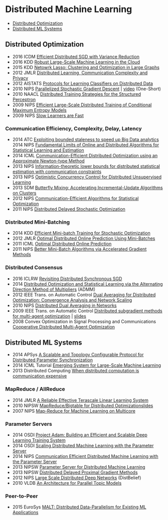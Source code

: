 # Distributed Machine Learning

- [Distributed Optimization](distributed-optimization)  
- [Distributed ML Systems](distributed-ml-systems)

## Distributed Optimization

- 2016 ICDM [Efficient Distributed SGD with Variance Reduction](https://arxiv.org/pdf/1512.02970.pdf)  
- 2016 KDD [Robust Large-Scale Machine Learning in the Cloud](http://www.kdd.org/kdd2016/papers/files/Paper_801.pdf)
- 2015 KDD [Netowrk Lasso: Clustering and Optimization in Large
Graphs](http://web.stanford.edu/~hallac/Network_Lasso.pdf)  
- 2012 JMLR [Distributed Learning, Communication Complexity and Privacy](http://www.cs.cmu.edu/~avrim/Papers/DistLrn.pdf)  
- 2012 AISTATS [Protocols for Learning Classifiers on Distributed Data](https://www.cs.utah.edu/~jeffp/papers/distrib-learn-AIStat.pdf)  
- 2010 NIPS [Parallelized Stochastic Gradient Descent](http://martin.zinkevich.org/publications/nips2010.pdf) | [video](http://videosrv14.cs.washington.edu/info/videos/mp4/colloq/AAgarwal_140210.mp4) (One-Short)  
- 2010 NAACL [Distributed Training Strategies for the Structured Perceptron](http://www.cslu.ogi.edu/~bedricks/courses/cs506-pslc/articles/week3/dpercep.pdf)   
- 2009 NIPS [Efficient Large-Scale Distributed Training of Conditional Maximum Entropy Models](http://www.ryanmcd.com/papers/efficient_maxentNIPS2009.pdf)  
- 2009 NIPS [Slow Learners are Fast](http://papers.nips.cc/paper/3888-slow-learners-are-fast.pdf) 

### Communication Efficiency, Complexity, Delay, Latency
- 2014 ATC [Exploiting bounded staleness to speed up Big Data analytics](https://www.usenix.org/system/files/conference/atc14/atc14-paper-cui.pdf)  
2014 NIPS [Fundamental Limits of Online and Distributed Algorithms for Statistical Learning and Estimation](http://papers.nips.cc/paper/5386-fundamental-limits-of-online-and-distributed-algorithms-for-statistical-learning-and-estimation.pdf)  
- 2014 ICML [Communication-Efficient Distributed Optimization using an Approximate Newton-type Method](http://jmlr.org/proceedings/papers/v32/shamir14.pdf)  
- 2013 NIPS [Information-theoretic lower bounds for distributed statistical estimation with communication constraints](http://www.cs.berkeley.edu/~yuczhang/files/nips13_communication.pdf)  
- 2013 NIPS [Optimistic Concurrency Control for Distributed Unsupervised Learning](http://machinelearning.wustl.edu/mlpapers/paper_files/NIPS2013_5038.pdf)  
- 2013 SDM [Butterfly Mixing: Accelerating Incremental-Update Algorithms on Clusters](http://www.cs.berkeley.edu/~jfc/papers/13/butterflymixing.pdf)  
- 2012 NIPS [Communication-Efficient Algorithms for Statistical Optimization](http://papers.nips.cc/paper/4728-communication-efficient-algorithms-for-statistical-optimization.pdf)  
- 2011 NIPS [Distributed Delayed Stochastic Optimization](http://papers.nips.cc/paper/4247-distributed-delayed-stochastic-optimization.pdf)  

### Distributed Mini-Batching 
<!--- 2015 [Explorations in Parallel Distributed Processing: A Handbook of Models, Programs, and Exercises](http://web.stanford.edu/group/pdplab/pdphandbook/)  -->
- 2014 KDD [Efficient Mini-batch Training for Stochastic Optimization](http://www.cs.cmu.edu/~muli/file/minibatch_sgd.pdf)  
- 2012 JMLR [Optimal Distributed Online Prediction Using Mini-Batches](http://jmlr.org/papers/volume13/dekel12a/dekel12a.pdf)  
- 2011 ICML [Optimal Distributed Online Prediction](http://www.icml-2011.org/papers/404_icmlpaper.pdf)  
- 2011 NIPS [Better Mini-Batch Algorithms via Accelerated Gradient Methods](http://papers.nips.cc/paper/4432-better-mini-batch-algorithms-via-accelerated-gradient-methods.pdf)  


### Distributed Consensus
- 2016 ICLRW [Revisiting Distributed Synchronous SGD](http://arxiv.org/abs/1604.00981)  
- 2014 [Distributed Optimization and Statistical Learning via the Alternating Direction Method of Multipliers](http://web.stanford.edu/~boyd/papers/admm_distr_stats.html) (ADMM)  
- 2012 IEEE Trans. on Automatic Control [Dual Averaging for Distributed Optimization:
Convergence Analysis and Network Scaling](http://www.eecs.berkeley.edu/~wainwrig/Papers/DucAgaWai12.pdf)  
- 2010 NIPS [Distributed Dual Averaging in Networks](https://web.stanford.edu/~jduchi/projects/DuchiAgWa10_nips.pdf)  
- 2009 IEEE Trans. on Automatic Control [Distributed subgradient methods for multi-agent optimization](http://ieeexplore.ieee.org/stamp/stamp.jsp?arnumber=4749425) | [slides](http://groups.csail.mit.edu/tds/seminars/s09/MIT-talk.pdf)  
- 2008 Convex Optimization in Signal Processing and Communications [Cooperative Distributed Multi-Agent Optimization](https://asu.mit.edu/sites/default/files/documents/publications/Dist-chapter.pdf)  


## Distributed ML Systems  

- 2014 APSys [A Scalable and Topology Configurable Protocol for Distributed Parameter Synchronization](http://research.microsoft.com/pubs/219927/main.pdf)  
- 2014 ICML Tutorial [Emerging System for Large-Scale Machine Learning](http://www.cs.berkeley.edu/~jegonzal/talks/icml14_sysml.pdf)  
- 2013 Distributed Computing [When distributed computation is communication expensive](http://arxiv.org/abs/1304.4636)    

### MapReduce / AllReduce
- 2014 JMLR [A Reliable Effective Terascale Linear Learning System](http://jmlr.org/papers/volume15/agarwal14a/agarwal14a.pdf)  
- 2010 NIPSW [MapReduce/Bigtable for Distributed Optimization](http://www.australianscience.com.au/research/google/36948.pdf)[slides](http://lccc.eecs.berkeley.edu/Slides/HallGiMa10_slides.pdf)  
- 2007 NIPS [Map-Reduce for Machine Learning on Multicore](http://machinelearning.wustl.edu/mlpapers/paper_files/NIPS2006_725.pdf)  

### Parameter Servers
- 2014 OSDI [Project Adam: Building an Efficient and Scalable Deep Learning Training System](https://www.usenix.org/system/files/conference/osdi14/osdi14-paper-chilimbi.pdf)  	 
- 2014 OSDI [Scaling Distributed Machine Learning with the Parameter Server](http://www.cs.cmu.edu/~muli/file/parameter_server_osdi14.pdf)  
- 2014 NIPS [Communication Efficient Distributed Machine
Learning with the Parameter Server](http://www.cs.cmu.edu/~muli/file/parameter_server_nips14.pdf)   
- 2013 NIPSW [Parameter Server for Distributed Machine Learning](http://www.cs.cmu.edu/~muli/file/ps.pdf)  
- 2013 NIPSW [Distributed Delayed Proximal Gradient Methods](http://www.cs.cmu.edu/~muli/file/ddp.pdf)  
- 2012 NIPS [Large Scale Distributed Deep Networks](http://static.googleusercontent.com/media/research.google.com/en/us/archive/large_deep_networks_nips2012.pdf) (DistBelief)  
- 2010 VLDB [An Architecture for Parallel Topic Models](http://vldb.org/pvldb/vldb2010/papers/R63.pdf)  

### Peer-to-Peer
- 2015 EuroSys [MALT: Distributed Data-Parallelism for Existing ML Applications](http://www.nec-labs.com/~asim/papers/malt_eurosys15.pdf)  
